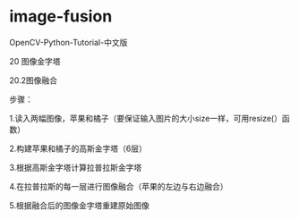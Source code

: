 # image-fusion

OpenCV-Python-Tutorial-中文版

20 图像金字塔

20.2图像融合

步骤：

1.读入两幅图像，苹果和橘子（要保证输入图片的大小size一样，可用resize(）函数）

2.构建苹果和橘子的高斯金字塔（6层）

3.根据高斯金字塔计算拉普拉斯金字塔

4.在拉普拉斯的每一层进行图像融合（苹果的左边与右边融合）

5.根据融合后的图像金字塔重建原始图像



